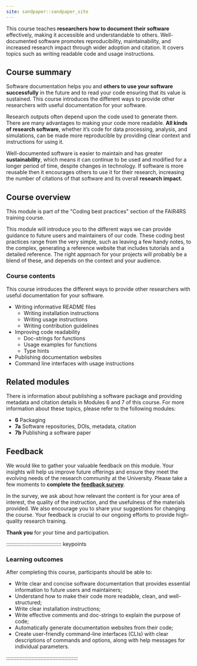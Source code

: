 ```yaml
---
site: sandpaper::sandpaper_site
---
```


This course teaches **researchers how to document their software** effectively, making it accessible and understandable to others.
Well-documented software promotes reproducibility, maintainability, and increased research impact through wider adoption and citation.
It covers topics such as writing readable code and usage instructions.


## Course summary

Software documentation helps you and **others to use your software successfully** in the future and to read your code ensuring that its value is sustained. This course introduces the different ways to provide other researchers with useful documentation for your software.

Research outputs often depend upon the code used to generate them. There are many advantages to making your code more readable. **All kinds of research software**, whether it’s code for data processing, analysis, and simulations, can be made more reproducible by providing clear context and instructions for using it.

Well-documented software is easier to maintain and has greater **sustainability**, which means it can continue to be used and modified for a longer period of time, despite changes in technology. If software is more reusable then it encourages others to use it for their research, increasing the number of citations of that software and its overall **research impact**.

## Course overview

This module is part of the "Coding best practices" section of the FAIR4RS training course.

This module will introduce you to the different ways we can provide guidance to future users and maintainers of our code. These coding best practices range from the very simple, such as leaving a few handy notes, to the complex, generating a reference website that includes tutorials and a detailed reference. The right approach for your projects will probably be a blend of these, and depends on the context and your audience.

### Course contents

This course introduces the different ways to provide other researchers with useful documentation for your software.

- Writing informative README files
  * Writing installation instructions
  * Writing usage instructions
  * Writing contribution guidelines
- Improving code readability
  * Doc-strings for functions
  * Usage examples for functions
  * Type hints
- Publishing documentation websites
- Command line interfaces with usage instructions

## Related modules

There is information about publishing a software package and providing metadata and citation details in Modules 6 and 7 of this course.
For more information about these topics, please refer to the following modules:

- **6** Packaging 
- **7a** Software repositories, DOIs, metadata, citation
- **7b** Publishing a software paper

## Feedback

We would like to gather your valuable feedback on this module. Your insights will help us improve future offerings and ensure they meet the evolving needs of the research community at the University. Please take a few moments to **complete the [feedback survey](https://forms.gle/Ap3YTFMnoj8xHn8J9)**.

In the survey, we ask about how relevant the content is for your area of interest, the quality of the instruction, and the usefulness of the materials provided. We also encourage you to share your suggestions for changing the course. Your feedback is crucial to our ongoing efforts to provide high-quality research training.

**Thank you** for your time and participation.

::::::::::::::::::::::::::::::::::::: keypoints 

### Learning outcomes

After completing this course, participants should be able to:

- Write clear and concise software documentation that provides essential information to future users and maintainers;
- Understand how to make their code more readable, clean, and well-structured;
- Write clear installation instructions;
- Write effective comments and doc-strings to explain the purpose of code;
- Automatically generate documentation websites from their code;
- Create user-friendly command-line interfaces (CLIs) with clear descriptions of commands and options, along with help messages for individual parameters.

::::::::::::::::::::::::::::::::::::::::::::::::

[workbench]: https://carpentries.github.io/sandpaper-docs
